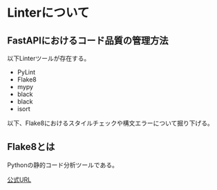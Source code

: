 # Linterについて

## FastAPIにおけるコード品質の管理方法
以下Linterツールが存在する。
- PyLint
- Flake8
- mypy
- black
- black
- isort

以下、Flake8におけるスタイルチェックや構文エラーについて掘り下げる。

## Flake8とは
Pythonの静的コード分析ツールである。<br />

[公式URL](https://flake8.pycqa.org/en/latest/)<br />
